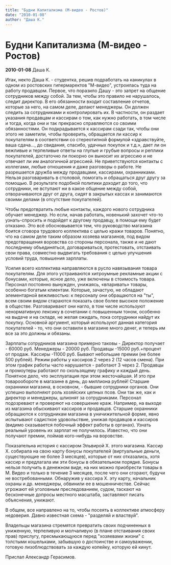 ```yaml
---
title: "Будни Капитализма (М-видео - Ростов)"
date: "2010-01-08"
author: "Даша К."
---
```


# Будни Капитализма (М-видео - Ростов)

**2010-01-08** Даша К.

Итак, некто Даша К. - студентка, решив подработать на каникулах в одном из ростовских гипермаректов "М-видео", устроилась туда на работу продавцом. Первое, что поразило Дашу - это запрет на общение сотрудников между собой. За тем, чтобы это правило не нарушалось, следит директор. В его обязанности входит составление отчетов, которые за него, на самом деле, делают менеджеры. Он должен следить за сотрудниками и контролировать их. В частности, он раздает указания продавцам и кассирам о том, как нужно работать, в том числе и тогда, когда они и так прекрасно справляются со своими обязанностями. Он подкрадывается к кассирам сзади так, чтобы они этого не заметили, чтобы проверить, обращается ли кассир к покупателям в соответствии со стереотипной формулой «здравствуйте, ваша сдача..., до свидания, спасибо, удачных покупок и т.д.», дает ли он вежливые и терпеливые ответы на глупые и грубые вопросы и реплики покупателей, достаточно ли покорно он выносит их агрессию и не отвечает ли им аналогичной агрессией. Не приветствуются контакты с коллегами, любые отношения и даже разговоры о работе. Не разрешается дружба между продавцами, кассирами, охранниками. Нельзя разговаривать в столовой, помогать и обращаться друг другу за помощью. В результате подобной политики доходит до того, что сотрудники, не вступают ни в какое общение между собой, отворачиваются друг от друга, сидят в закрытых кассах и занимаются своими делами (в отсутствие покупателей).

Чтобы предотвратить любые контакты, каждого нового сотрудника обучает менеджер. Но если, начав работать, новенький захочет что-то узнать-спросить и подойдет к другому продавцу, в помощи ему будет отказано. Это всё обосновывается тем, что руководство магазина боится сговора трудового коллектива с целью кражи товаров. Понятно, что на самом деле таким образом хозяева магазинов, под видом предотвращения воровства со стороны персонала, также и не дают последнему объединяться, договариваться, протестовать, отстаивать свои права, совместно выдвигать требования с целью улучшения условий труда, повышения зарплаты.

Усилия всего коллектива направляются в русло навязывания товара покупателям. Для этого устраиваются хитроумные рекламные акции с бонусами, которые, ясное дело, уже включены в стоимость товара. Персонал постоянно вынужден, унижаясь, «впаривать» товары, особенно богатым клиентам. Которые, зачастую, не обладают элементарной вежливостью: к персоналу они обращаются на "ты", всем своим видом стараются показать свое более высокое положение в обществе. Разговаривают они нагло, в том числе используют ненормативную лексику в сочетании с повышенным тоном, особенно на выдаче и на складе, не желая ожидать, пока сотрудники найдут их покупку. Основной аргумент, который используют данная категория покупателей - то, что они оставили в магазине много денег, и теперь им все за это должны и обязаны.

Зарплаты сотрудников магазина примерно таковы - Директор получает - 60000 руб. Менеджеры - 20000 руб. Продавцы -15000 руб.+процент от продаж. Кассиры -11000 руб. Бывают небольшие премии (не более 500 рублей). Режим работы у кассиров 2 через 2 (12 часов смена). При этом график работы часто нарушается - работают 3 через 2. Продавцы и промоутеры работают по скользящему графику и каждый день. Понятное дело, что эксплуатация при этом жесточайшая. И это при товарообороте в магазине в день, до миллиона рублей! Старшие охранники магазина, в основном, - бывшие сотрудники органов. Они успешно выполняют роль хозяйских цепных псов. Они так же, как и директор и менеджеры, шлионят за сотрудниками. Персонал подозревают и проверяют на совершение краж. Например, на выходе из магазина обыскивают кассиров и продавцов. Старшие охранники обращаются к сотрудникам магазина в уничижительной форме, явно испытывают садисткое удовольствие, унижая продавцов и кассиров (видимо сказывается побочный эффект работы в органах). Узнать реальный уровень их зарплат не получилось. Известно, что они получают премии, поймав кого-нибудь на воровстве.

Показательна история с кассиром Эльвирой X. этого магазина. Кассир X. собирала на свою карту бонусы покупателей (виртуальные деньги, существующие не более 3 месяцев), которые от них отказались, хотя кассир и предлагала им эти бонусы в обязательном порядке. Бонусы нельзя получить в денежном виде, на них можно приобрести товары в М. Видео и только в течение 3 месяцев, после чего они сгорают, будучи не востребованными. Обнаружив у кассира X. эту карту, начальник охраны и др. менеджеры, обвинили ее в мошенничестве. Сейчас угрожают ей уголовным преследованием, судом, таскают на бесконечные допросы местного масштаба, заставляют писать объяснения, унижают.

В общем, все направлено на то, чтобы посеять в коллективе атмосферу недоверия. Давно известная схема - "разделяй и властвуй".

Владельцы магазина стремятся превратить своих подчиненных в униженную, терпеливую и молчаливую (в плане отстаивания своих прав) прислугу, пресмыкающуюся перед "хозяевами жизни" с толстыми кошельками, забывшую о достоинстве и самоуважении, готовую лизоблюдствовать за каждую копейку, которую ей кинут.

Прислал Александр Герасимов.